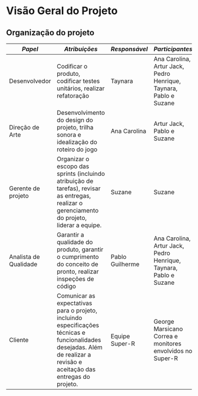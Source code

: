 # Visão Geral do Projeto

## **Organização do projeto**

| **_Papel_**           | **_Atribuições_**                                                                                                                                                        | **_Responsável_** | **_Participantes_**                                               |
| --------------------- | ------------------------------------------------------------------------------------------------------------------------------------------------------------------------ | ----------------- | ----------------------------------------------------------------- |
| Desenvolvedor         | Codificar o produto, codificar testes unitários, realizar refatoração                                                                                                    | Taynara           | Ana Carolina, Artur Jack, Pedro Henrique, Taynara, Pablo e Suzane |
| Direção de Arte       | Desenvolvimento do design do projeto, trilha sonora e idealização do roteiro do jogo                                                                                     | Ana Carolina      | Artur Jack, Pablo e Suzane                                        |
| Gerente de projeto    | Organizar o escopo das sprints (incluindo atribuição de tarefas), revisar as entregas, realizar o gerenciamento do projeto, liderar a equipe.                            | Suzane            | Suzane                                                            |
| Analista de Qualidade | Garantir a qualidade do produto, garantir o cumprimento do conceito de pronto, realizar inspeções de código                                                              | Pablo Guilherme   | Ana Carolina, Artur Jack, Pedro Henrique, Taynara, Pablo e Suzane |
| Cliente               | Comunicar as expectativas para o projeto, incluindo especificações técnicas e funcionalidades desejadas. Além de realizar a revisão e aceitação das entregas do projeto. | Equipe Super-R    | George Marsicano Correa e monitores envolvidos no Super-R         |

